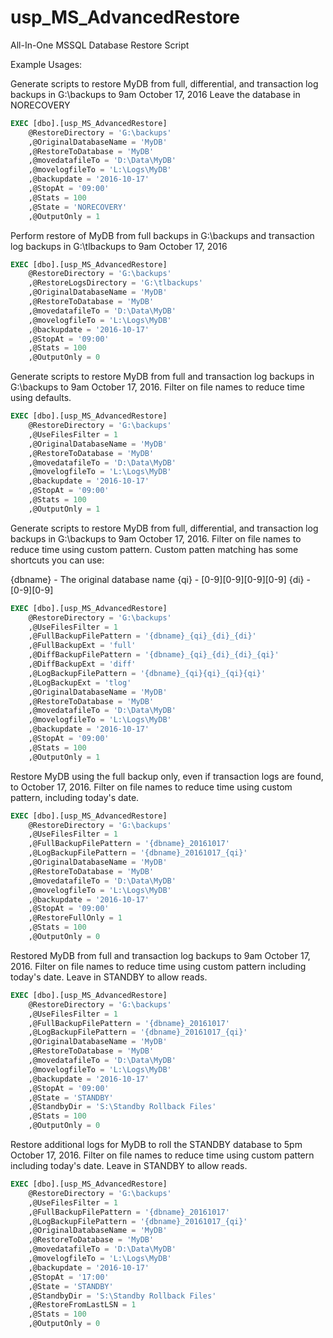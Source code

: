 # usp_MS_AdvancedRestore
All-In-One MSSQL Database Restore Script


Example Usages:

Generate scripts to restore MyDB from full, differential, and transaction log backups in G:\backups to 9am October 17, 2016
Leave the database in NORECOVERY
```sql
EXEC [dbo].[usp_MS_AdvancedRestore]
    @RestoreDirectory = 'G:\backups'
    ,@OriginalDatabaseName = 'MyDB'
    ,@RestoreToDatabase = 'MyDB'
    ,@movedatafileTo = 'D:\Data\MyDB'
    ,@movelogfileTo = 'L:\Logs\MyDB'
    ,@backupdate = '2016-10-17'
    ,@StopAt = '09:00'
    ,@Stats = 100
    ,@State = 'NORECOVERY'
    ,@OutputOnly = 1
```


Perform restore of MyDB from full backups in G:\backups and transaction log backups in G:\tlbackups to 9am October 17, 2016
```sql
EXEC [dbo].[usp_MS_AdvancedRestore]
    @RestoreDirectory = 'G:\backups'
    ,@RestoreLogsDirectory = 'G:\tlbackups'
    ,@OriginalDatabaseName = 'MyDB'
    ,@RestoreToDatabase = 'MyDB'
    ,@movedatafileTo = 'D:\Data\MyDB'
    ,@movelogfileTo = 'L:\Logs\MyDB'
    ,@backupdate = '2016-10-17'
    ,@StopAt = '09:00'
    ,@Stats = 100
    ,@OutputOnly = 0
```

Generate scripts to restore MyDB from full and transaction log backups in G:\backups to 9am October 17, 2016. 
Filter on file names to reduce time using defaults.
```sql
EXEC [dbo].[usp_MS_AdvancedRestore]
    @RestoreDirectory = 'G:\backups'
    ,@UseFilesFilter = 1
    ,@OriginalDatabaseName = 'MyDB'
    ,@RestoreToDatabase = 'MyDB'
    ,@movedatafileTo = 'D:\Data\MyDB'
    ,@movelogfileTo = 'L:\Logs\MyDB'
    ,@backupdate = '2016-10-17'
    ,@StopAt = '09:00'
    ,@Stats = 100
    ,@OutputOnly = 1
```


Generate scripts to restore MyDB from full, differential, and transaction log backups in G:\backups to 9am October 17, 2016. 
Filter on file names to reduce time using custom pattern.
Custom patten matching has some shortcuts you can use:

{dbname} - The original database name
{qi} - \[0-9]\[0-9]\[0-9]\[0-9]
{di} - \[0-9]\[0-9]

```sql
EXEC [dbo].[usp_MS_AdvancedRestore]
    @RestoreDirectory = 'G:\backups'
    ,@UseFilesFilter = 1
    ,@FullBackupFilePattern = '{dbname}_{qi}_{di}_{di}'
    ,@FullBackupExt = 'full'
    ,@DiffBackupFilePattern = '{dbname}_{qi}_{di}_{di}_{qi}'
    ,@DiffBackupExt = 'diff'
    ,@LogBackupFilePattern = '{dbname}_{qi}{qi}_{qi}{qi}'
    ,@LogBackupExt = 'tlog'
    ,@OriginalDatabaseName = 'MyDB'
    ,@RestoreToDatabase = 'MyDB'
    ,@movedatafileTo = 'D:\Data\MyDB'
    ,@movelogfileTo = 'L:\Logs\MyDB'
    ,@backupdate = '2016-10-17'
    ,@StopAt = '09:00'
    ,@Stats = 100
    ,@OutputOnly = 1
```


Restore MyDB using the full backup only, even if transaction logs are found, to October 17, 2016.
Filter on file names to reduce time using custom pattern, including today's date.
```sql
EXEC [dbo].[usp_MS_AdvancedRestore]
    @RestoreDirectory = 'G:\backups'
    ,@UseFilesFilter = 1
    ,@FullBackupFilePattern = '{dbname}_20161017'
    ,@LogBackupFilePattern = '{dbname}_20161017_{qi}'
    ,@OriginalDatabaseName = 'MyDB'
    ,@RestoreToDatabase = 'MyDB'
    ,@movedatafileTo = 'D:\Data\MyDB'
    ,@movelogfileTo = 'L:\Logs\MyDB'
    ,@backupdate = '2016-10-17'
    ,@StopAt = '09:00'
    ,@RestoreFullOnly = 1
    ,@Stats = 100
    ,@OutputOnly = 0
```


Restored MyDB from full and transaction log backups to 9am October 17, 2016.
Filter on file names to reduce time using custom pattern including today's date.
Leave in STANDBY to allow reads.
```sql
EXEC [dbo].[usp_MS_AdvancedRestore]
    @RestoreDirectory = 'G:\backups'
    ,@UseFilesFilter = 1
    ,@FullBackupFilePattern = '{dbname}_20161017'
    ,@LogBackupFilePattern = '{dbname}_20161017_{qi}'
    ,@OriginalDatabaseName = 'MyDB'
    ,@RestoreToDatabase = 'MyDB'
    ,@movedatafileTo = 'D:\Data\MyDB'
    ,@movelogfileTo = 'L:\Logs\MyDB'
    ,@backupdate = '2016-10-17'
    ,@StopAt = '09:00'
    ,@State = 'STANDBY'
    ,@StandbyDir = 'S:\Standby Rollback Files'
    ,@Stats = 100
    ,@OutputOnly = 0
```


Restore additional logs for MyDB to roll the STANDBY database to 5pm October 17, 2016.
Filter on file names to reduce time using custom pattern including today's date.
Leave in STANDBY to allow reads.
```sql
EXEC [dbo].[usp_MS_AdvancedRestore]
    @RestoreDirectory = 'G:\backups'
    ,@UseFilesFilter = 1
    ,@FullBackupFilePattern = '{dbname}_20161017'
    ,@LogBackupFilePattern = '{dbname}_20161017_{qi}'
    ,@OriginalDatabaseName = 'MyDB'
    ,@RestoreToDatabase = 'MyDB'
    ,@movedatafileTo = 'D:\Data\MyDB'
    ,@movelogfileTo = 'L:\Logs\MyDB'
    ,@backupdate = '2016-10-17'
    ,@StopAt = '17:00'
    ,@State = 'STANDBY'
    ,@StandbyDir = 'S:\Standby Rollback Files'
    ,@RestoreFromLastLSN = 1
    ,@Stats = 100
    ,@OutputOnly = 0
```
